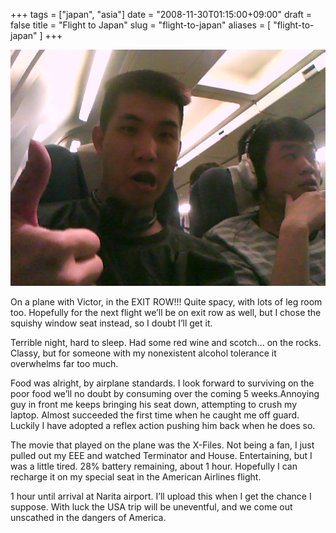 +++
tags = ["japan", "asia"]
date = "2008-11-30T01:15:00+09:00"
draft = false
title = "Flight to Japan"
slug = "flight-to-japan"
aliases = [
	"flight-to-japan"
]
+++

![](/images/2010/10/kmp-wdm5b280001442900-50-045d.jpg)

On a plane with Victor, in the EXIT ROW!!! Quite spacy, with lots of leg room too. Hopefully for the next flight we’ll be on exit row as well, but I chose the squishy window seat instead, so I doubt I’ll get it.

Terrible night, hard to sleep. Had some red wine and scotch… on the rocks. Classy, but for someone with my nonexistent alcohol tolerance it overwhelms far too much.

Food was alright, by airplane standards. I look forward to surviving on the poor food we’ll no doubt by consuming over the coming 5 weeks.Annoying guy in front me keeps bringing his seat down, attempting to crush my laptop. Almost succeeded the first time when he caught me off guard. Luckily I have adopted a reflex action pushing him back when he does so.

The movie that played on the plane was the X-Files. Not being a fan, I just pulled out my EEE and watched Terminator and House. Entertaining, but I was a little tired. 28% battery remaining, about 1 hour. Hopefully I can recharge it on my special seat in the American Airlines flight.

1 hour until arrival at Narita airport. I’ll upload this when I get the chance I suppose. With luck the USA trip will be uneventful, and we come out unscathed in the dangers of America.
